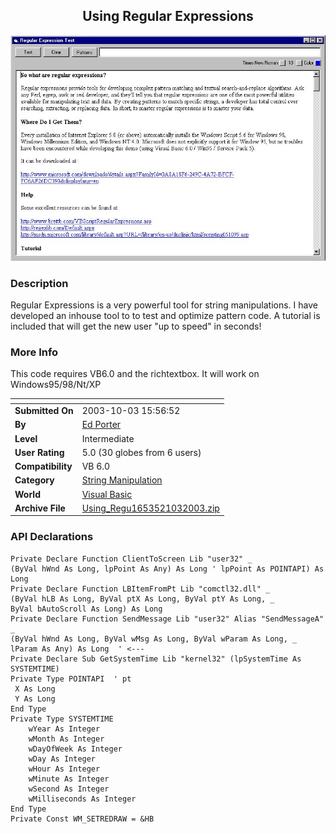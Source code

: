 ﻿<div align="center">

## Using Regular Expressions

<img src="PIC20031032123126383.jpg">
</div>

### Description

Regular Expressions is a very powerful tool for string manipulations. I have developed an inhouse tool to to test and optimize pattern code. A tutorial is included that will get the new user "up to speed" in seconds!
 
### More Info
 
This code requires VB6.0 and the richtextbox. It will work on Windows95/98/Nt/XP


<span>             |<span>
---                |---
**Submitted On**   |2003-10-03 15:56:52
**By**             |[Ed Porter](https://github.com/Planet-Source-Code/PSCIndex/blob/master/ByAuthor/ed-porter.md)
**Level**          |Intermediate
**User Rating**    |5.0 (30 globes from 6 users)
**Compatibility**  |VB 6\.0
**Category**       |[String Manipulation](https://github.com/Planet-Source-Code/PSCIndex/blob/master/ByCategory/string-manipulation__1-5.md)
**World**          |[Visual Basic](https://github.com/Planet-Source-Code/PSCIndex/blob/master/ByWorld/visual-basic.md)
**Archive File**   |[Using\_Regu1653521032003\.zip](https://github.com/Planet-Source-Code/ed-porter-using-regular-expressions__1-48980/archive/master.zip)

### API Declarations

```
Private Declare Function ClientToScreen Lib "user32" _
(ByVal hWnd As Long, lpPoint As Any) As Long ' lpPoint As POINTAPI) As Long
Private Declare Function LBItemFromPt Lib "comctl32.dll" _
(ByVal hLB As Long, ByVal ptX As Long, ByVal ptY As Long, _
ByVal bAutoScroll As Long) As Long
Private Declare Function SendMessage Lib "user32" Alias "SendMessageA" _
(ByVal hWnd As Long, ByVal wMsg As Long, ByVal wParam As Long, _
lParam As Any) As Long  ' <---
Private Declare Sub GetSystemTime Lib "kernel32" (lpSystemTime As SYSTEMTIME)
Private Type POINTAPI  ' pt
 X As Long
 Y As Long
End Type
Private Type SYSTEMTIME
    wYear As Integer
    wMonth As Integer
    wDayOfWeek As Integer
    wDay As Integer
    wHour As Integer
    wMinute As Integer
    wSecond As Integer
    wMilliseconds As Integer
End Type
Private Const WM_SETREDRAW = &HB
```





